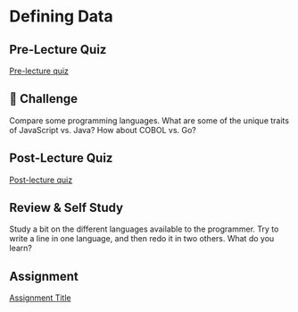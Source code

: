 # Defining Data

## Pre-Lecture Quiz

[Pre-lecture quiz]()

## 🚀 Challenge

Compare some programming languages. What are some of the unique traits of JavaScript vs. Java? How about COBOL vs. Go?

## Post-Lecture Quiz

[Post-lecture quiz]()

## Review & Self Study

Study a bit on the different languages available to the programmer. Try to write a line in one language, and then redo it in two others. What do you learn?

## Assignment

[Assignment Title](assignment.md)
